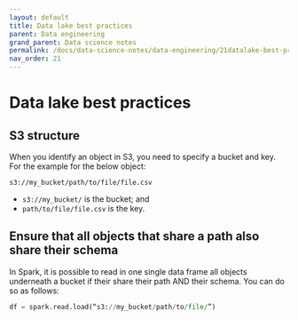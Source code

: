 ```yaml
---
layout: default
title: Data lake best practices
parent: Data engineering
grand_parent: Data science notes
permalink: /docs/data-science-notes/data-engineering/21datalake-best-practices/
nav_order: 21
---
```


# Data lake best practices

## S3 structure

When you identify an object in S3, you need to specify a bucket and key. For the example for the below object: 

```
s3://my_bucket/path/to/file/file.csv
```

* `s3://my_bucket/` is the bucket; and
* `path/to/file/file.csv` is the key.

## Ensure that all objects that share a path also share their schema

In Spark, it is possible to read in one single data frame all objects underneath a bucket if their share their path AND their schema. You can do so as follows:

```python
df = spark.read.load(“s3://my_bucket/path/to/file/”)
```
